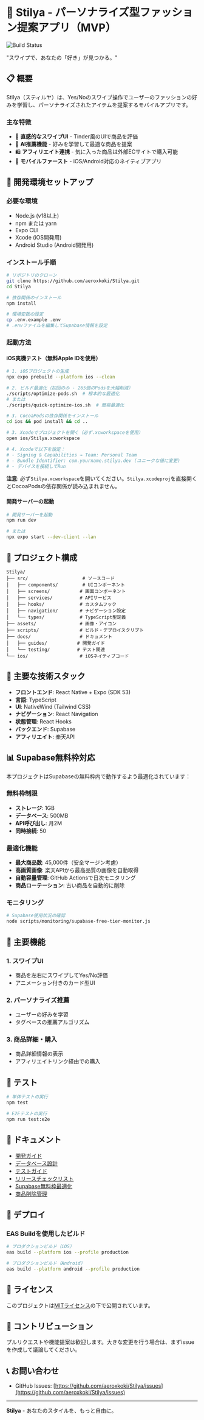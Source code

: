 # 🎯 Stilya - パーソナライズ型ファッション提案アプリ（MVP）

![Build Status](https://github.com/aeroxkoki/Stilya/actions/workflows/build.yml/badge.svg)

"スワイプで、あなたの「好き」が見つかる。"

## 📋 概要

Stilya（スティルヤ）は、Yes/Noのスワイプ操作でユーザーのファッションの好みを学習し、パーソナライズされたアイテムを提案するモバイルアプリです。

### 主な特徴
- 🎴 **直感的なスワイプUI** - Tinder風のUIで商品を評価
- 🤖 **AI推薦機能** - 好みを学習して最適な商品を提案
- 🛍️ **アフィリエイト連携** - 気に入った商品は外部ECサイトで購入可能
- 📱 **モバイルファースト** - iOS/Android対応のネイティブアプリ

## 🚀 開発環境セットアップ

### 必要な環境
- Node.js (v18以上)
- npm または yarn
- Expo CLI
- Xcode (iOS開発用)
- Android Studio (Android開発用)

### インストール手順

```bash
# リポジトリのクローン
git clone https://github.com/aeroxkoki/Stilya.git
cd Stilya

# 依存関係のインストール
npm install

# 環境変数の設定
cp .env.example .env
# .envファイルを編集してSupabase情報を設定
```

### 起動方法

#### iOS実機テスト（無料Apple IDを使用）

```bash
# 1. iOSプロジェクトの生成
npx expo prebuild --platform ios --clean

# 2. ビルド最適化（初回のみ - 265個のPodsを大幅削減）
./scripts/optimize-pods.sh  # 根本的な最適化
# または
./scripts/quick-optimize-ios.sh  # 簡易最適化

# 3. CocoaPodsの依存関係をインストール
cd ios && pod install && cd ..

# 3. Xcodeでプロジェクトを開く（必ず.xcworkspaceを使用）
open ios/Stilya.xcworkspace

# 4. Xcodeで以下を設定：
# - Signing & Capabilities → Team: Personal Team
# - Bundle Identifier: com.yourname.stilya.dev (ユニークな値に変更)
# - デバイスを接続してRun
```

**注意**: 必ず`Stilya.xcworkspace`を開いてください。`Stilya.xcodeproj`を直接開くとCocoaPodsの依存関係が読み込まれません。

#### 開発サーバーの起動

```bash
# 開発サーバーを起動
npm run dev

# または
npx expo start --dev-client --lan
```

## 📁 プロジェクト構成

```
Stilya/
├── src/                    # ソースコード
│   ├── components/         # UIコンポーネント
│   ├── screens/           # 画面コンポーネント
│   ├── services/          # APIサービス
│   ├── hooks/             # カスタムフック
│   ├── navigation/        # ナビゲーション設定
│   └── types/             # TypeScript型定義
├── assets/                # 画像・アイコン
├── scripts/               # ビルド・デプロイスクリプト
├── docs/                  # ドキュメント
│   ├── guides/           # 開発ガイド
│   └── testing/          # テスト関連
└── ios/                   # iOSネイティブコード
```

## 🔧 主要な技術スタック

- **フロントエンド**: React Native + Expo (SDK 53)
- **言語**: TypeScript
- **UI**: NativeWind (Tailwind CSS)
- **ナビゲーション**: React Navigation
- **状態管理**: React Hooks
- **バックエンド**: Supabase
- **アフィリエイト**: 楽天API

## 📊 Supabase無料枠対応

本プロジェクトはSupabaseの無料枠内で動作するよう最適化されています：

### 無料枠制限
- **ストレージ**: 1GB
- **データベース**: 500MB
- **API呼び出し**: 月2M
- **同時接続**: 50

### 最適化機能
- **最大商品数**: 45,000件（安全マージン考慮）
- **高画質画像**: 楽天APIから最高品質の画像を自動取得
- **自動容量管理**: GitHub Actionsで日次モニタリング
- **商品ローテーション**: 古い商品を自動的に削除

### モニタリング
```bash
# Supabase使用状況の確認
node scripts/monitoring/supabase-free-tier-monitor.js
```

## 📱 主要機能

### 1. スワイプUI
- 商品を左右にスワイプしてYes/No評価
- アニメーション付きのカード型UI

### 2. パーソナライズ推薦
- ユーザーの好みを学習
- タグベースの推薦アルゴリズム

### 3. 商品詳細・購入
- 商品詳細情報の表示
- アフィリエイトリンク経由での購入

## 🧪 テスト

```bash
# 単体テストの実行
npm test

# E2Eテストの実行
npm run test:e2e
```

## 📝 ドキュメント

- [開発ガイド](docs/guides/DEVELOPMENT_GUIDELINES.md)
- [データベース設計](docs/DATABASE_INITIALIZATION_GUIDE.md)
- [テストガイド](docs/testing/TESTING_GUIDE.md)
- [リリースチェックリスト](docs/MVP_RELEASE_CHECKLIST.md)
- [Supabase無料枠最適化](docs/SUPABASE_FREE_TIER_OPTIMIZATION.md)
- [商品削除管理](docs/DELETION_MANAGEMENT_GUIDE.md)

## 🚢 デプロイ

### EAS Buildを使用したビルド

```bash
# プロダクションビルド（iOS）
eas build --platform ios --profile production

# プロダクションビルド（Android）
eas build --platform android --profile production
```

## 📄 ライセンス

このプロジェクトは[MITライセンス](LICENSE)の下で公開されています。

## 👥 コントリビューション

プルリクエストや機能提案は歓迎します。大きな変更を行う場合は、まずissueを作成して議論してください。

## 📞 お問い合わせ

- GitHub Issues: [https://github.com/aeroxkoki/Stilya/issues](https://github.com/aeroxkoki/Stilya/issues)

---

**Stilya** - あなたのスタイルを、もっと自由に。
